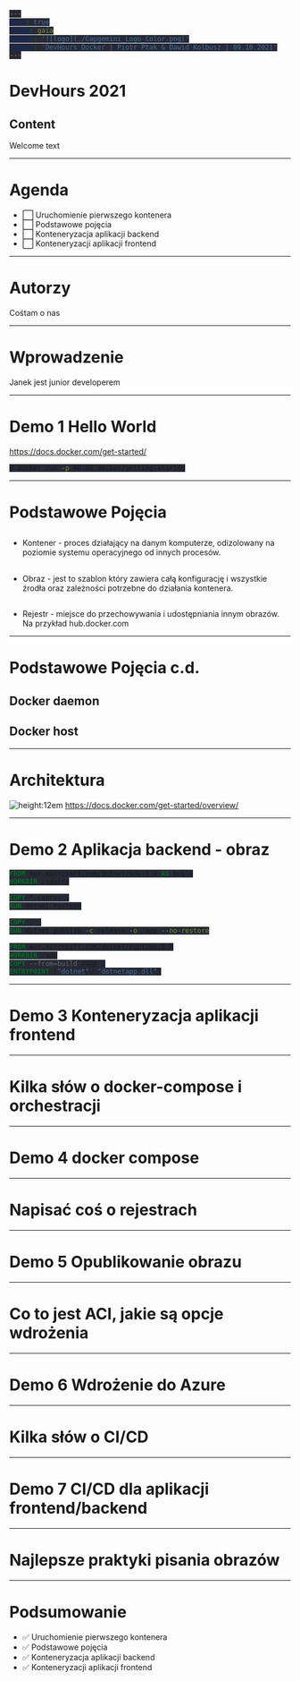 ```yaml
---
marp: true
theme: gaia
header: '![logo](./Capgemini_Logo_Color.png)'
footer: 'DevHours Docker | Piotr Ptak & Dawid Kolbusz | 09.10.2021'
---
```

<style>
  :root {
    --color-background: #fff !important;
    --color-foreground: #0070AD !important;
    --color-highlight: #12ABDB !important;
    --color-dimmed: #2B0A3D !important;
  }
  code {
    background-color: #272936 !important;
  }

  header {
    display: flex;
    justify-content: right;
  }

  header > img {
    margin-top: 0.5em;
    width: 7.97em;
    height: 2em;
  }

  footer {
    font-size: small;
  }
</style>

<style scoped>
</style>

<!-- _class: lead -->

# DevHours 2021

## Content

Welcome text

<!-- any notes -->

---

# Agenda

- :white_large_square: Uruchomienie pierwszego kontenera
- :white_large_square: Podstawowe pojęcia
- :white_large_square: Konteneryzacja aplikacji backend
- :white_large_square: Konteneryzacji aplikacji frontend

---

# Autorzy

Cośtam o nas

---

# Wprowadzenie

Janek jest junior developerem

---

# Demo 1 Hello World

https://docs.docker.com/get-started/


<!-- w takim razie wpisujemy w google docker get started i wybieramy pierwszy od góry link -->

<!-- Na stronie znajdujemy informację, żeby w konsoli uruchomić polecenie -->

```sh
$ docker run -p 80:80 docker/getting-started
```

<!-- I co teraz w ogóle się stało? Właśnie uruchomiliśmy nasz pierwszy kontener -->

---

# Podstawowe Pojęcia

## 
* Kontener - proces działający na danym komputerze, odizolowany na poziomie systemu operacyjnego od innych procesów.

<!-- można dodać, że odizolowany za pomocą namespaces i cgroups, które są częścią linuxowego kernela -->

## 
* Obraz - jest to szablon który zawiera całą konfigurację i wszystkie źrodła oraz zależności potrzebne do działania kontenera.

<!-- wszystkie pliki binarne, zmienne środowiskowe, system plików itp -->

##
* Rejestr - miejsce do przechowywania i udostępniania innym obrazów. Na przykład hub.docker.com

<!-- docker hub jest chyba największy i najpopularniejszy, ale możemy tworzyć swoje własne prywatne repozytoria, co zobaczymy później -->

---

# Podstawowe Pojęcia c.d.

## Docker daemon

## Docker host

---

# Architektura

![height:12em](https://docs.docker.com/engine/images/architecture.svg)
https://docs.docker.com/get-started/overview/

---

# Demo 2 Aplikacja backend - obraz

```Dockerfile
FROM mcr.microsoft.com/dotnet/sdk:5.0 AS build
WORKDIR /source

COPY *.csproj .
RUN dotnet restore

COPY . .
RUN dotnet publish -c release -o /app --no-restore

FROM mcr.microsoft.com/dotnet/runtime:5.0
WORKDIR /app
COPY --from=build /app .
ENTRYPOINT ["dotnet", "dotnetapp.dll"]
```

---

# Demo 3 Konteneryzacja aplikacji frontend

---

# Kilka słów o docker-compose i orchestracji

---

# Demo 4 docker compose

---

# Napisać coś o rejestrach

---

# Demo 5 Opublikowanie obrazu

---

# Co to jest ACI, jakie są opcje wdrożenia

---

# Demo 6 Wdrożenie do Azure

---

# Kilka słów o CI/CD

---

# Demo 7 CI/CD dla aplikacji frontend/backend

---

# Najlepsze praktyki pisania obrazów

---

# Podsumowanie

- :white_check_mark: Uruchomienie pierwszego kontenera
- :white_check_mark: Podstawowe pojęcia
- :white_check_mark: Konteneryzacja aplikacji backend
- :white_check_mark: Konteneryzacji aplikacji frontend